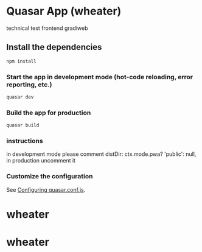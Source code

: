 # Quasar App (wheater)

technical test frontend gradiweb

## Install the dependencies
```bash
npm install
```

### Start the app in development mode (hot-code reloading, error reporting, etc.)
```bash
quasar dev
```


### Build the app for production
```bash
quasar build
```
### instructions
in development mode please comment distDir: ctx.mode.pwa? 'public': null, in production uncomment it

### Customize the configuration
See [Configuring quasar.conf.js](https://quasar.dev/quasar-cli/quasar-conf-js).
# wheater
# wheater
